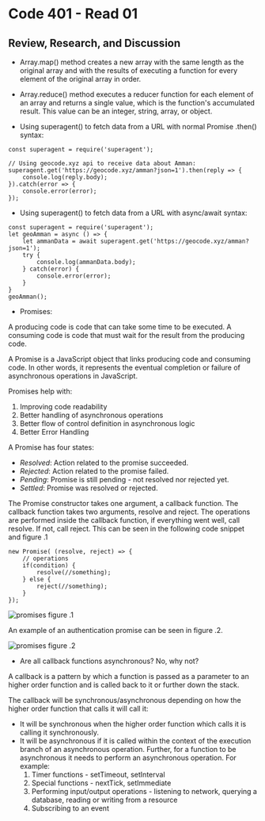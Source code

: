 # Code 401 - Read 01

## Review, Research, and Discussion

* Array.map() method creates a new array with the same length as the original array and with the results of executing a function for every element of the original array in order.

* Array.reduce() method executes a reducer function for each element of an array and returns a single value, which is the function's accumulated result. This value can be an integer, string, array, or object.

* Using superagent() to fetch data from a URL with normal Promise .then() syntax:

```
const superagent = require('superagent');

// Using geocode.xyz api to receive data about Amman:
superagent.get('https://geocode.xyz/amman?json=1').then(reply => {
    console.log(reply.body);
}).catch(error => {
    console.error(error);
});
```

* Using superagent() to fetch data from a URL with async/await syntax:

```
const superagent = require('superagent');
let geoAmman = async () => {
    let ammanData = await superagent.get('https://geocode.xyz/amman?json=1');
    try {
        console.log(ammanData.body);
    } catch(error) {
        console.error(error);
    }
}
geoAmman();
```

* Promises:

A producing code is code that can take some time to be executed. A consuming code is code that must wait for the result from the producing code.

A Promise is a JavaScript object that links producing code and consuming code. In other words, it represents the eventual completion or failure of asynchronous operations in JavaScript.

Promises help with:
1. Improving code readability
2. Better handling of asynchronous operations
3. Better flow of control definition in asynchronous logic
4. Better Error Handling

A Promise has four states: 
* *Resolved*: Action related to the promise succeeded.
* *Rejected*: Action related to the promise failed.
* *Pending*: Promise is still pending - not resolved nor rejected yet.
* *Settled*: Promise was resolved or rejected.

The Promise constructor takes one argument, a callback function. The callback function takes two arguments, resolve and reject.
The operations are performed inside the callback function, if everything went well, call resolve. If not, call reject. This can be seen in the following code snippet and figure .1

```
new Promise( (resolve, reject) => {
    // operations
    if(condition) {
        resolve(//something);
    } else {
        reject(//something);
    }
});
```

![promises figure .1](https://javascript.info/article/promise-basics/promise-resolve-reject.svg)

An example of an authentication promise can be seen in figure .2.

![promises figure .2](https://vitalflux.com/wp-content/uploads/2016/02/promise.png)

* Are all callback functions asynchronous? No, why not?

A callback is a pattern by which a function is passed as a parameter to an higher order function and is called back to it or further down the stack.

The callback will be synchronous/asynchronous depending on how the higher order function that calls it will call it:

* It will be synchronous when the higher order function which calls it is calling it synchronously.
* It will be asynchronous if it is called within the context of the execution branch of an asynchronous operation. Further, for a function to be asynchronous it needs to perform an asynchronous operation. For example:
    1. Timer functions - setTimeout, setInterval
    2. Special functions - nextTick, setImmediate
    3. Performing input/output operations - listening to network, querying a database, reading or writing from a resource
    4. Subscribing to an event
